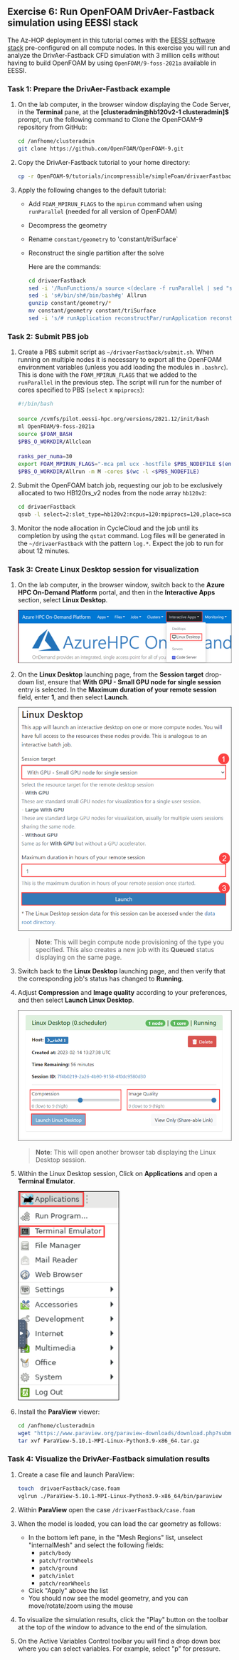 ## Exercise 6: Run OpenFOAM DrivAer-Fastback simulation using EESSI stack

The Az-HOP deployment in this tutorial comes with the [EESSI software stack](https://eessi.github.io/docs) pre-configured on all compute nodes.
In this exercise you will run and analyze the DrivAer-Fastback CFD simulation with 3 million cells without having to build OpenFOAM by using `OpenFOAM/9-foss-2021a` available in EESSI.

### Task 1: Prepare the DrivAer-Fastback example

1. On the lab computer, in the browser window displaying the Code Server, in the **Terminal** pane, at the **[clusteradmin@hb120v2-1 clusteradmin]$**  prompt, run the following command to Clone the OpenFOAM-9 repository from GitHub:

   ```bash
   cd /anfhome/clusteradmin
   git clone https://github.com/OpenFOAM/OpenFOAM-9.git
   ```

2. Copy the DrivAer-Fastback tutorial to your home directory:

   ```bash
   cp -r OpenFOAM-9/tutorials/incompressible/simpleFoam/drivaerFastback .
   ```

3. Apply the following changes to the default tutorial:

    - Add `FOAM_MPIRUN_FLAGS` to the `mpirun` command when using `runParallel` (needed for all version of OpenFOAM)
    - Decompress the geometry
    - Rename `constant/geometry` to 'constant/triSurface`
    - Reconstruct the single partition after the solve

      Here are the commands:

      ```bash
      cd drivaerFastback
      sed -i '/RunFunctions/a source <(declare -f runParallel | sed "s/mpirun/mpirun \\\$FOAM_MPIRUN_FLAGS/g")' Allrun
      sed -i 's#/bin/sh#/bin/bash#g' Allrun
      gunzip constant/geometry/*
      mv constant/geometry constant/triSurface
      sed -i 's/# runApplication reconstructPar/runApplication reconstructPar/g' Allrun
      ```

### Task 2: Submit PBS job

1. Create a PBS submit script as `~/drivaerFastback/submit.sh`. When running on multiple nodes it is necessary to export all the OpenFOAM environment variables (unless you add loading the modules in `.bashrc`). This is done with the `FOAM_MPIRUN_FLAGS` that we added to the `runParallel` in the previous step. The script will run for the number of cores specified to PBS (`select` x `mpiprocs`):

   ```bash
   #!/bin/bash

   source /cvmfs/pilot.eessi-hpc.org/versions/2021.12/init/bash
   ml OpenFOAM/9-foss-2021a
   source $FOAM_BASH
   $PBS_O_WORKDIR/Allclean

   ranks_per_numa=30
   export FOAM_MPIRUN_FLAGS="-mca pml ucx -hostfile $PBS_NODEFILE $(env |grep 'WM_\|FOAM_' | cut -d'=' -f1 | sed 's/^/-x /g' | tr '\n' ' ') -x MPI_BUFFER_SIZE -x UCX_POSIX_USE_PROC_LINK=n -x PATH --map-by ppr:${ranks_per_numa}:numa"
   $PBS_O_WORKDIR/Allrun -m M -cores $(wc -l <$PBS_NODEFILE)
   ```

2. Submit the OpenFOAM batch job, requesting our job to be exclusively allocated to two HB120rs_v2 nodes from the node array `hb120v2`:

   ```bash
   cd drivaerFastback
   qsub -l select=2:slot_type=hb120v2:ncpus=120:mpiprocs=120,place=scatter:excl submit.sh
   ```

3. Monitor the node allocation in CycleCloud and the job until its completion by using the `qstat` command. Log files will be generated in the `~/drivaerFastback` with the pattern `log.*`. Expect the job to run for about 12 minutes.

### Task 3: Create Linux Desktop session for visualization

1. On the lab computer, in the browser window, switch back to the **Azure HPC On-Demand Platform** portal, and then in the **Interactive Apps** section, select **Linux Desktop**.

   ![alt](image/EX5-Task4-Step1.png)

2. On the **Linux Desktop** launching page, from the **Session target** drop-down list, ensure that **With GPU - Small GPU node for single session** entry is selected. In the **Maximum duration of your remote session** field, enter **1**,  and then select **Launch**.

   ![alt](image/EX2-Task5-Step12.png)

   > **Note**: This will begin compute node provisioning of the type you specified. This also creates a new job with its **Queued** status displaying on the same page.

3. Switch back to the **Linux Desktop** launching page, and then verify that the corresponding job's status has changed to **Running**.

4. Adjust **Compression** and **Image quality** according to your preferences, and then select **Launch Linux Desktop**.

   ![alt](image/EX2-Task5-Step17.png)

   > **Note**: This will open another browser tab displaying the Linux Desktop session.

5. Within the Linux Desktop session, Click on **Applications** and open a **Terminal Emulator**.

      ![alt](image/EX2-Task5-Step18.png)

6. Install the **ParaView** viewer:

   ```bash
   cd /anfhome/clusteradmin
   wget "https://www.paraview.org/paraview-downloads/download.php?submit=Download&version=v5.10&type=binary&os=Linux&downloadFile=ParaView-5.10.1-MPI-Linux-Python3.9-x86_64.tar.gz" -O ParaView-5.10.1-MPI-Linux-Python3.9-x86_64.tar.gz
   tar xvf ParaView-5.10.1-MPI-Linux-Python3.9-x86_64.tar.gz
   ```

### Task 4: Visualize the DrivAer-Fastback simulation results

1. Create a case file and launch ParaView:

   ```bash
   touch  drivaerFastback/case.foam
   vglrun ./ParaView-5.10.1-MPI-Linux-Python3.9-x86_64/bin/paraview
   ```

2. Within **ParaView** open the case `/drivaerFastback/case.foam`

3. When the model is loaded, you can load the car geometry as follows:
   - In the bottom left pane, in the "Mesh Regions" list, unselect "internalMesh" and select the    following fields:
      - `patch/body`
      - `patch/frontWheels`
      - `patch/ground`
      - `patch/inlet`
      - `patch/rearWheels`
   - Click "Apply" above the list
   - You should now see the model geometry, and you can move/rotate/zoom using the mouse

4. To visualize the simulation results, click the "Play" button on the toolbar at the top of the window to advance to the end of the simulation.

5. On the Active Variables Control toolbar you will find a drop down box where you can select variables. For example, select "p" for pressure.
